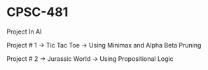 # CPSC-481

Project In AI

Project # 1 -> Tic Tac Toe 
    -> Using Minimax and Alpha Beta Pruning

Project # 2 -> Jurassic World 
    -> Using Propositional Logic

